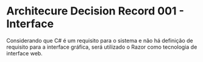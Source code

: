 # Architecure Decision Record 001 - Interface

Considerando que C# é um requisito para o sistema e não há definição de requisito para a interface
gráfica, será utilizado o Razor como tecnologia de interface web.
